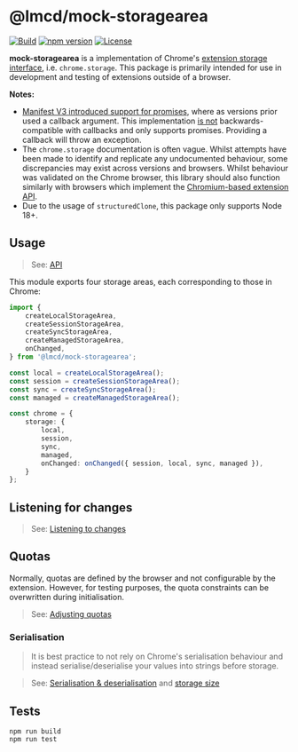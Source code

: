 # @lmcd/mock-storagearea

[![Build](https://github.com/lachlanmcdonald/mock-storagearea/actions/workflows/build.yml/badge.svg?branch=main)][build-link] [![npm version](https://badge.fury.io/js/%40lachlanmcdonald%2Fmock-storagearea.svg)][package-link] [![License](https://img.shields.io/badge/License-MIT-blue.svg)][license-link] 

__mock-storagearea__ is a implementation of Chrome's [extension storage interface](https://developer.chrome.com/docs/extensions/reference/storage/), i.e. `chrome.storage`. This package is primarily intended for use in development and testing of extensions outside of a browser.

__Notes:__ 

- [Manifest V3 introduced support for promises](https://developer.chrome.com/docs/extensions/mv3/promises/), where as versions prior used a callback argument. This implementation <u>is not</u>  backwards-compatible with callbacks and only supports promises. Providing a callback will throw an exception.
- The `chrome.storage` documentation is often vague. Whilst attempts have been made to identify and replicate any undocumented behaviour, some discrepancies may exist across versions and browsers. Whilst behaviour was validated on the Chrome browser, this library should also function similarly with browsers which implement the [Chromium-based extension API](https://developer.chrome.com/docs/extensions/reference/).
- Due to the usage of `structuredClone`, this package only supports Node 18+.

## Usage

> See: [API]

This module exports four storage areas, each corresponding to those in Chrome:

```typescript
import {
	createLocalStorageArea,
	createSessionStorageArea,
	createSyncStorageArea,
	createManagedStorageArea,
	onChanged,
} from '@lmcd/mock-storagearea';

const local = createLocalStorageArea();
const session = createSessionStorageArea();
const sync = createSyncStorageArea();
const managed = createManagedStorageArea();

const chrome = {
	storage: {
		local,
		session,
		sync,
		managed,
		onChanged: onChanged({ session, local, sync, managed }),
	}
};
```


## Listening for changes

> See: [Listening to changes](https://github.com/lachlanmcdonald/mock-storagearea/wiki/Listening-to-changes)

## Quotas

Normally, quotas are defined by the browser and not configurable by the extension. However, for testing purposes, the quota constraints can be overwritten during initialisation.

> See: [Adjusting quotas](https://github.com/lachlanmcdonald/mock-storagearea/wiki/Adjusting-quotas)

### Serialisation

> It is best practice to not rely on Chrome's serialisation behaviour and instead serialise/deserialise your values into strings before storage.

> See: [Serialisation & deserialisation](https://github.com/lachlanmcdonald/mock-storagearea/wiki/Serialisation-&-deserialisation) and [storage size](https://github.com/lachlanmcdonald/mock-storagearea/wiki/Storage-size)

## Tests

```shell
npm run build
npm run test
```

[build-link]: https://github.com/lachlanmcdonald/mock-storagearea/actions
[package-link]: https://www.npmjs.com/package/@lmcd/mock-storagearea
[license-link]: https://github.com/lachlanmcdonald/mock-storagearea/blob/main/LICENSE
[API]: https://github.com/lachlanmcdonald/mock-storagearea/wiki/API
